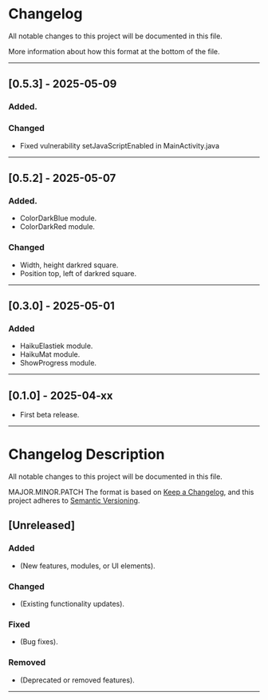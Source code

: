 # Changelog
All notable changes to this project will be documented in this file.

More information about how this format at the bottom of the file.

---

## [0.5.3] - 2025-05-09
### Added.

### Changed
- Fixed vulnerability setJavaScriptEnabled in MainActivity.java

---

## [0.5.2] - 2025-05-07
### Added.
- ColorDarkBlue module.
- ColorDarkRed module.

### Changed
- Width, height darkred square.
- Position top, left of darkred square.

---

## [0.3.0] - 2025-05-01
### Added
- HaikuElastiek module.
- HaikuMat module.
- ShowProgress module.

---

## [0.1.0] - 2025-04-xx
- First beta release.


---

# Changelog Description
All notable changes to this project will be documented in this file.

MAJOR.MINOR.PATCH
The format is based on [Keep a Changelog](https://keepachangelog.com/), and this project adheres to [Semantic Versioning](https://semver.org/).

## [Unreleased]
### Added
- (New features, modules, or UI elements).

### Changed
- (Existing functionality updates).

### Fixed
- (Bug fixes).

### Removed
- (Deprecated or removed features).

---

